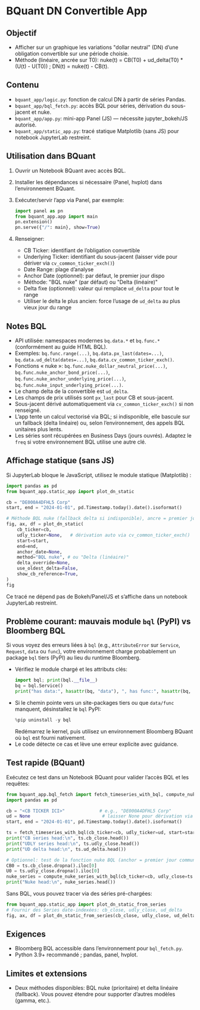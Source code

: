 BQuant DN Convertible App
=========================

Objectif
--------
- Afficher sur un graphique les variations "dollar neutral" (DN) d’une obligation convertible sur une période choisie.
- Méthode (linéaire, ancrée sur T0): nuke(t) = CB(T0) + ud_delta(T0) * (U(t) - U(T0)) ; DN(t) = nuke(t) - CB(t).

Contenu
-------
- `bquant_app/logic.py`: fonction de calcul DN à partir de séries Pandas.
- `bquant_app/bql_fetch.py`: accès BQL pour séries, dérivation du sous-jacent et nuke.
- `bquant_app/app.py`: mini-app Panel (JS) — nécessite jupyter_bokeh/JS autorisé.
- `bquant_app/static_app.py`: tracé statique Matplotlib (sans JS) pour notebook JupyterLab restreint.

Utilisation dans BQuant
-----------------------
1. Ouvrir un Notebook BQuant avec accès BQL.
2. Installer les dépendances si nécessaire (Panel, hvplot) dans l’environnement BQuant.
3. Exécuter/servir l’app via Panel, par exemple:

   ```python
   import panel as pn
   from bquant_app.app import main
   pn.extension()
   pn.serve({"/": main}, show=True)
   ```

4. Renseigner:
   - CB Ticker: identifiant de l’obligation convertible
   - Underlying Ticker: identifiant du sous-jacent (laisser vide pour dériver via `cv_common_ticker_exch()`)
   - Date Range: plage d’analyse
   - Anchor Date (optionnel): par défaut, le premier jour dispo
   - Méthode: "BQL nuke" (par défaut) ou "Delta (linéaire)"
   - Delta fixe (optionnel): valeur qui remplace `ud_delta` pour tout le range
   - Utiliser le delta le plus ancien: force l’usage de `ud_delta` au plus vieux jour du range

Notes BQL
---------
- API utilisée: namespaces modernes `bq.data.*` et `bq.func.*` (conformément au guide HTML BQL).
- Exemples: `bq.func.range(...)`, `bq.data.px_last(dates=...)`, `bq.data.ud_delta(dates=...)`, `bq.data.cv_common_ticker_exch()`.
- Fonctions « nuke »: `bq.func.nuke_dollar_neutral_price(...)`, `bq.func.nuke_anchor_bond_price(...)`, `bq.func.nuke_anchor_underlying_price(...)`, `bq.func.nuke_input_underlying_price(...)`.
- Le champ delta de la convertible est `ud_delta`.
- Les champs de prix utilisés sont `px_last` pour CB et sous-jacent.
- Sous-jacent dérivé automatiquement via `cv_common_ticker_exch()` si non renseigné.
- L’app tente un calcul vectorisé via BQL; si indisponible, elle bascule sur un fallback (delta linéaire) ou, selon l’environnement, des appels BQL unitaires plus lents.
- Les séries sont récupérées en Business Days (jours ouvrés). Adaptez le `freq` si votre environnement BQL utilise une autre clé.

Affichage statique (sans JS)
----------------------------
Si JupyterLab bloque le JavaScript, utilisez le module statique (Matplotlib) :

```python
import pandas as pd
from bquant_app.static_app import plot_dn_static

cb = "DE000A4DFHL5 Corp"
start, end = "2024-01-01", pd.Timestamp.today().date().isoformat()

# Méthode BQL nuke (fallback delta si indisponible), ancre = premier jour commun
fig, ax, df = plot_dn_static(
    cb_ticker=cb,
    udly_ticker=None,   # dérivation auto via cv_common_ticker_exch()
    start=start,
    end=end,
    anchor_date=None,
    method="BQL nuke", # ou "Delta (linéaire)"
    delta_override=None,
    use_oldest_delta=False,
    show_cb_reference=True,
)
fig
```

Ce tracé ne dépend pas de Bokeh/Panel/JS et s’affiche dans un notebook JupyterLab restreint.

Problème courant: mauvais module `bql` (PyPI) vs Bloomberg BQL
----------------------------------------------------------------
Si vous voyez des erreurs liées à `bql` (e.g., `AttributeError` sur `Service`, `Request`, `data` ou `func`), votre environnement charge probablement un package `bql` tiers (PyPI) au lieu du runtime Bloomberg.

- Vérifiez le module chargé et les attributs clés:
  ```python
  import bql; print(bql.__file__)
  bq = bql.Service()
  print("has data:", hasattr(bq, "data"), ", has func:", hasattr(bq, "func"), ", has execute:", hasattr(bq, "execute"))
  ```
- Si le chemin pointe vers un site-packages tiers ou que `data/func` manquent, désinstallez le `bql` PyPI:
  ```python
  %pip uninstall -y bql
  ```
  Redémarrez le kernel, puis utilisez un environnement Bloomberg BQuant où `bql` est fourni nativement.
- Le code détecte ce cas et lève une erreur explicite avec guidance.

Test rapide (BQuant)
--------------------
Exécutez ce test dans un Notebook BQuant pour valider l’accès BQL et les requêtes:

```python
from bquant_app.bql_fetch import fetch_timeseries_with_bql, compute_nuke_series_with_bql
import pandas as pd

cb = "<CB TICKER ICI>"             # e.g., "DE000A4DFHL5 Corp"
ud = None                           # laisser None pour dérivation via cv_common_ticker_exch()
start, end = "2024-01-01", pd.Timestamp.today().date().isoformat()

ts = fetch_timeseries_with_bql(cb_ticker=cb, udly_ticker=ud, start=start, end=end, freq="BUSINESS_DAYS")
print("CB series head:\n", ts.cb_close.head())
print("UDLY series head:\n", ts.udly_close.head())
print("UD delta head:\n", ts.ud_delta.head())

# Optionnel: test de la fonction nuke BQL (anchor = premier jour commun)
CB0 = ts.cb_close.dropna().iloc[0]
U0 = ts.udly_close.dropna().iloc[0]
nuke_series = compute_nuke_series_with_bql(cb_ticker=cb, udly_close=ts.udly_close, anchor_cb_price=float(CB0), anchor_udly_price=float(U0))
print("Nuke head:\n", nuke_series.head())
```

Sans BQL, vous pouvez tracer via des séries pré-chargées:
```python
from bquant_app.static_app import plot_dn_static_from_series
# Fournir des Series date-indexées: cb_close, udly_close, ud_delta
fig, ax, df = plot_dn_static_from_series(cb_close, udly_close, ud_delta, anchor_date=None)
```

Exigences
---------
- Bloomberg BQL accessible dans l’environnement pour `bql_fetch.py`.
- Python 3.9+ recommandé ; pandas, panel, hvplot.

Limites et extensions
---------------------
- Deux méthodes disponibles: BQL nuke (prioritaire) et delta linéaire (fallback). Vous pouvez étendre pour supporter d’autres modèles (gamma, etc.).
